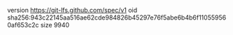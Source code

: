version https://git-lfs.github.com/spec/v1
oid sha256:943c22145aa516ae62cde984826b45297e76f5abe6b4b6f110559560af653c2c
size 9940
